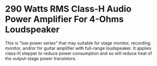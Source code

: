 # 290 Watts RMS Class-H Audio Power Amplifier For 4-Ohms Loudspeaker

This is "low power series" that may suitable for stage monitor, recording
monitor, and/or for guitar amplifier with full-range loudspeaker. It applies
class-H stepper to reduce power consumption and so will reduce heat of the
output-stage power transistors.
